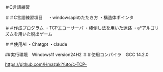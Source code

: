 ＃C言語練習

＃＃C言語練習項目　
  ・windowsapiのたたき方
  ・構造体ポインタ
  
＃＃作成プログラム
  ・TCPエコーサーバ
  ・棒倒し法を用いた迷路
  ・a*アルゴリズムを用いた脱出ゲーム
  
＃＃使用AI
  ・Chatgpt
  ・claude
  
 ##実行環境　Windows11 version24H2 
＃＃使用コンパイラ　GCC 14.2.0

https://github.com/HmazakiYuto/c-TCP-
